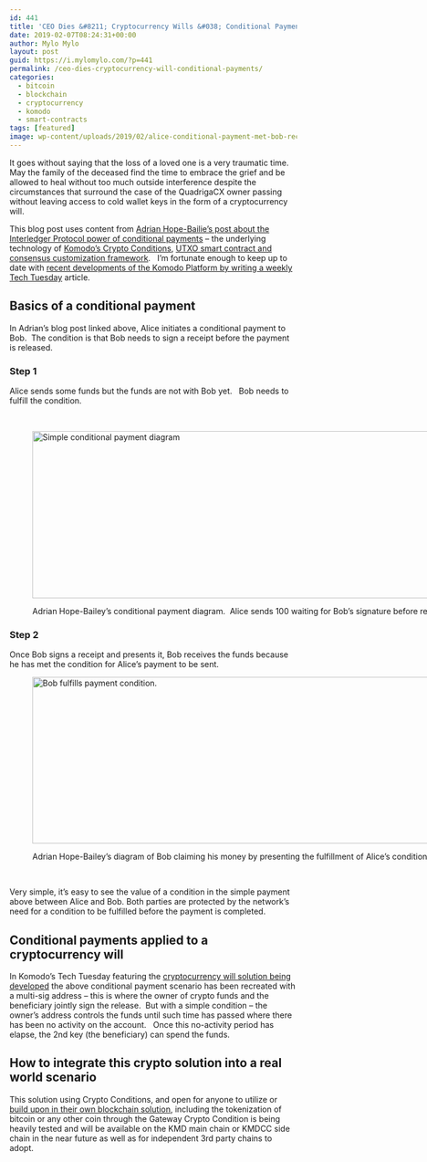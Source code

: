```yaml
---
id: 441
title: 'CEO Dies &#8211; Cryptocurrency Wills &#038; Conditional Payments'
date: 2019-02-07T08:24:31+00:00
author: Mylo Mylo
layout: post
guid: https://i.mylomylo.com/?p=441
permalink: /ceo-dies-cryptocurrency-will-conditional-payments/
categories:
  - bitcoin
  - blockchain
  - cryptocurrency
  - komodo
  - smart-contracts
tags: [featured]
image: wp-content/uploads/2019/02/alice-conditional-payment-met-bob-receives.png
---
```

It goes without saying that the loss of a loved one is a very traumatic time.  May the family of the deceased find the time to embrace the grief and be allowed to heal without too much outside interference despite the circumstances that surround the case of the QuadrigaCX owner passing without leaving access to cold wallet keys in the form of a cryptocurrency will.

This blog post uses content from [Adrian Hope-Bailie&#8217;s post about the Interledger Protocol power of conditional payments](https://adrian.hopebailie.com/the-power-of-conditional-payments-2d1ea531250a) &#8211; the underlying technology of [Komodo&#8217;s Crypto Conditions](https://komodoplatform.com/tech-tuesday-update-7/), [UTXO smart contract and consensus customization framework](https://komodoplatform.com/crypto-conditions-utxo-based-smart-contracts/).   I&#8217;m fortunate enough to keep up to date with [recent developments of the Komodo Platform by writing a weekly Tech Tuesday](https://komodoplatform.com/tech-tuesday-update/) article.

## Basics of a conditional payment

In Adrian&#8217;s blog post linked above, Alice initiates a conditional payment to Bob.  The condition is that Bob needs to sign a receipt before the payment is released.

### Step 1

Alice sends some funds but the funds are not with Bob yet.   Bob needs to fulfill the condition.

&nbsp;<figure id="attachment_442" style="width: 1024px" class="wp-caption aligncenter">

[<img class="size-large wp-image-442" src="https://i.mylomylo.com/wp-content/uploads/2019/02/alice-conditional-payment-bob-1-1024x293.png" alt="Simple conditional payment diagram" width="1024" height="293" srcset="https://i.mylomylo.com/wp-content/uploads/2019/02/alice-conditional-payment-bob-1-1024x293.png 1024w, https://i.mylomylo.com/wp-content/uploads/2019/02/alice-conditional-payment-bob-1-300x86.png 300w, https://i.mylomylo.com/wp-content/uploads/2019/02/alice-conditional-payment-bob-1-768x220.png 768w, https://i.mylomylo.com/wp-content/uploads/2019/02/alice-conditional-payment-bob-1.png 1432w" sizes="(max-width: 1024px) 100vw, 1024px" />](https://i.mylomylo.com/wp-content/uploads/2019/02/alice-conditional-payment-bob-1.png)<figcaption class="wp-caption-text">Adrian Hope-Bailey&#8217;s conditional payment diagram.  Alice sends 100 waiting for Bob&#8217;s signature before release.</figcaption></figure> 

### Step 2

Once Bob signs a receipt and presents it, Bob receives the funds because he has met the condition for Alice&#8217;s payment to be sent.<figure id="attachment_443" style="width: 1024px" class="wp-caption aligncenter">

[<img class="size-large wp-image-443" src="https://i.mylomylo.com/wp-content/uploads/2019/02/alice-conditional-payment-met-bob-receives-1024x292.png" alt="Bob fulfills payment condition." width="1024" height="292" srcset="https://i.mylomylo.com/wp-content/uploads/2019/02/alice-conditional-payment-met-bob-receives-1024x292.png 1024w, https://i.mylomylo.com/wp-content/uploads/2019/02/alice-conditional-payment-met-bob-receives-300x85.png 300w, https://i.mylomylo.com/wp-content/uploads/2019/02/alice-conditional-payment-met-bob-receives-768x219.png 768w, https://i.mylomylo.com/wp-content/uploads/2019/02/alice-conditional-payment-met-bob-receives.png 1404w" sizes="(max-width: 1024px) 100vw, 1024px" />](https://i.mylomylo.com/wp-content/uploads/2019/02/alice-conditional-payment-met-bob-receives.png)<figcaption class="wp-caption-text">Adrian Hope-Bailey&#8217;s diagram of Bob claiming his money by presenting the fulfillment of Alice&#8217;s condition she placed for this payment.</figcaption></figure> 

&nbsp;

Very simple, it’s easy to see the value of a condition in the simple payment above between Alice and Bob. Both parties are protected by the network&#8217;s need for a condition to be fulfilled before the payment is completed.

## Conditional payments applied to a cryptocurrency will

In Komodo&#8217;s Tech Tuesday featuring the [cryptocurrency will solution being developed](https://komodoplatform.com/tt2019-4-cryptocurrency-wills-inheritance/) the above conditional payment scenario has been recreated with a multi-sig address &#8211; this is where the owner of crypto funds and the beneficiary jointly sign the release.  But with a simple condition &#8211; the owner&#8217;s address controls the funds until such time has passed where there has been no activity on the account.   Once this no-activity period has elapse, the 2nd key (the beneficiary) can spend the funds.

## How to integrate this crypto solution into a real world scenario

This solution using Crypto Conditions, and open for anyone to utilize or [build upon in their own blockchain solution](https://komodoplatform.com/blockchain-starter-kit/), including the tokenization of bitcoin or any other coin through the Gateway Crypto Condition is being heavily tested and will be available on the KMD main chain or KMDCC side chain in the near future as well as for independent 3rd party chains to adopt.

&nbsp;
